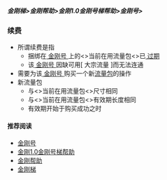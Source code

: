 ##### 金刚梯>金刚帮助>金刚1.0金刚号梯帮助>金刚号>
### 续费
- 所谓续费是指
  - 捆绑在[ 金刚号 ]()上的<>当前在用流量包<>已[ 过期 ]()
  - 该[ 金刚号 ]()因缺可用[ 大宗流量 ]而无法连通
- 需要为该[ 金刚号 ]()购买一个新[流量包]()的操作
- 新流量包
  - 与<>当前在用流量包<>尺寸相同
  - 与<>当前在用流量包<>有效期长度相同
  - 有效期开始于购买成功之时

#### 推荐阅读

- [金刚号](https://a2zitpro.github.io/web/list_kkid)
- [金刚1.0金刚号梯帮助](https://a2zitpro.github.io/web/list_helpkkvpn1.0)
- [金刚帮助](https://a2zitpro.github.io/web/list_helpkkvpn)
- [金刚梯](https://a2zitpro.github.io/web/dlb)
